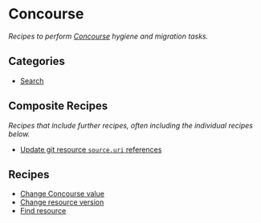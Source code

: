# Concourse

_Recipes to perform [Concourse](https://concourse-ci.org/) hygiene and migration tasks._

## Categories

* [Search](/reference/recipes/concourse/search)

## Composite Recipes

_Recipes that include further recipes, often including the individual recipes below._

* [Update git resource `source.uri` references](./updategitresourceuri.md)

## Recipes

* [Change Concourse value](./changevalue.md)
* [Change resource version](./changeresourceversion.md)
* [Find resource](./findresource.md)


